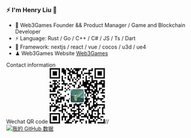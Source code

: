 ### ⚡ I'm Henry Liu 👋


- 🍻 Web3Games Founder && Product Manager / Game and Blockchain Developer
- ⚡ Language: Rust / Go / C++ / C# / JS / Ts / Dart 
- 🏃 Framework: nextjs / react / vue / cocos / u3d / ue4
- ♟ Web3Games Website [Web3Games](https://web3games.org)

Contact information</br>
Wechat QR code ![Wechat](https://github.com/Zombieliu/Zombieliu/blob/main/wechat.png)//  
[![我的 GitHub 数据](https://github-readme-stats.vercel.app/api?username=Zombieliu)]()
